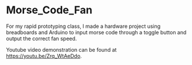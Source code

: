 # Morse_Code_Fan
For my rapid prototyping class, I made a hardware project using breadboards and Arduino to input morse code through a toggle button and output the correct fan speed.

Youtube video demonstration can be found at https://youtu.be/Zrq_WtAeDdo. 
